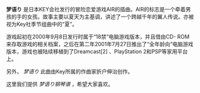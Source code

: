 

**梦语り**
是日本KEY会社发行的冒险恋爱游戏AIR的插曲。AIR的标志是一个牵着男孩的手的女孩。故事主要以夏天为主基调，讲述了一个跨越千年的翼人传说。亦被视为Key社季节组曲中的“夏”。

  
游戏起初在2000年9月8日发行时属于“18禁”电脑游戏版本，并且借由CD-
ROM来存取游戏的相关档案，之后在第二年2001年7月27日推出了“全年龄向”电脑游戏版本，游戏也被陆续移植到了Dreamcast[2]
、PlayStation 2和PSP等家用平台上。  
  
另外， _梦语り_ 此曲由Key所属的作曲家折户伸治创作。

  
这里我们提供 _梦语り钢琴谱_ ，希望大家喜欢。

